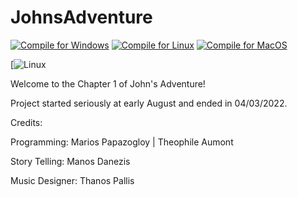 # JohnsAdventure 
[![Compile for Windows](https://github.com/mariospapaz/JohnsAdventure/actions/workflows/windows.yml/badge.svg)](https://github.com/mariospapaz/JohnsAdventure/actions/workflows/windows.yml) [![Compile for Linux](https://github.com/mariospapaz/JohnsAdventure/actions/workflows/ubuntu.yml/badge.svg)](https://github.com/mariospapaz/JohnsAdventure/actions/workflows/ubuntu.yml) [![Compile for MacOS](https://github.com/mariospapaz/JohnsAdventure/actions/workflows/macos.yml/badge.svg)](https://github.com/mariospapaz/JohnsAdventure/actions/workflows/macos.yml)

[![Linux](https://camo.githubusercontent.com/87bfb66b52f488ed6d9cbe5c8f3d8bbabc8559ebf9404507937d50ca9d0a6e71/68747470733a2f2f696d672e736869656c64732e696f2f62616467652f4c696e75782d2532332e7376673f7374796c653d666c61742d737175617265266c6f676f3d6c696e757826636f6c6f723d464343363234266c6f676f436f6c6f723d626c61636b)


Welcome to the Chapter 1 of John's Adventure!

Project started seriously at early August and ended in 04/03/2022.



Credits:

 Programming: Marios Papazogloy | Theophile Aumont
 
 Story Telling: Manos Danezis

 Music Designer: Thanos Pallis
 
 
